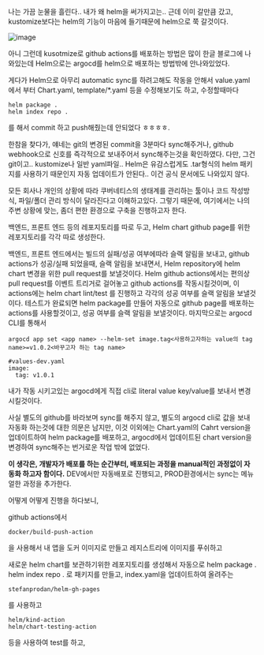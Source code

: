 나는 가끔 눈물을 흘린다..
내가 왜 helm을 써가지고는..
근데 이미 갈만큼 갔고, kustomize보다는 helm의 기능이 마음에 들기때문에 helm으로 쭉 갈것이다.

![image](https://user-images.githubusercontent.com/23617635/166405846-cb23a508-ae60-4427-a1ff-5382ee423c03.png)


아니 그런데 kusotmize로 github actions를 배포하는 방법은 많이 한글 블로그에 나와있는데
Helm으로는 argocd를 helm으로 배포하는 방법밖에 안나와있었다.

게다가 Helm으로 아무리 automatic sync를 하려고해도 작동을 안해서
value.yaml 에서 부터 Chart.yaml, template/*.yaml 등을 수정해보기도 하고,
수정할때마다 
```
helm package .
helm index repo .
```
를 해서 commit 하고 push해줬는데 안되었다 ㅎㅎㅎㅎ.

한참을 찾다가, 얘네는 git의 변경된 commit을 3분마다 sync해주거나, github webhook으로 신호를 즉각적으로 보내주어서 sync해주는것을 확인하였다.
다만, 그건 git이고.. kustomize나 일반 yaml파일..
Helm은 유감스럽게도 .tar형식의 helm 패키지를 사용하기 때문인지 자동 업데이트가 안된다..
이건 공식 문서에도 나와있지 않다.



모든 회사나 개인의 상황에 따라 쿠버네티스의 생태계를 관리하는 툴이나 코드 작성방식, 파일/폴더 관리 방식이 달라진다고 이해하고있다.
그렇기 때문에, 여기에서는 나의 주변 상황에 맞는, 좀더 편한 환경으로 구축을 진행하고자 한다.


백엔드, 프론트 엔드 등의 레포지토리를 따로 두고, Helm chart github page를 위한 레포지토리를 각각 따로 생성한다.

백엔드, 프론트 엔드에서는
빌드의 실패/성공 여부에따라 슬랙 알림을 보내고,
github actions가 성공/실패 되었을때, 슬랙 알림을 보내면서,
Helm repository에 helm chart 변경을 위한 pull request를 보낼것이다.
Helm github actions에서는 편의상 pull request를 이벤트 트리거로 걸어놓고 github actions를 작동시킬것이며,
이 actions에는 helm chart lint/test 를 진행하고 각각의 성공 여부를 슬랙 알림을 보낼것이다.
테스트가 완료되면 helm package를 만들어 자동으로 github page를 배포하는 actions를 사용할것이고, 성공 여부를 슬랙 알림을 보낼것이다.
마지막으로는 argocd CLI를 통해서 
```shell
argocd app set <app name> --helm-set image.tag<사용하고자하는 value의 tag name>=v1.0.2<바꾸고자 하는 tag name>

#values-dev.yaml
image:
  tag: v1.0.1
```
내가 작동 시키고있는 argocd에게 직접 cli로 literal value key/value를 보내서 변경시킬것이다.

사실 별도의 github를 바라보며 sync를 해주지 않고, 별도의 argocd cli로 값을 보내 자동화 하는것에 대한 의문은 남지만,
이것 이외에는 
Chart.yaml의 Cahrt version을 업데이트하여 helm package를 배포하고, argocd에서 업데이트된 chart version을 변경하여 sync해주는 번거로운 작업 밖에 없었다.

**이 생각은, 개발자가 배포를 하는 순간부터, 배포되는 과정을 manual적인 과정없이 자동화 하고자 함이다.**
DEV에서만 자동배포로 진행되고, PROD환경에서는 sync는 메뉴얼한 과정을 추가한다.





어떻게 어떻게 진행을 하다보니,

github actions에서 
```
docker/build-push-action
```
을 사용해서 내 앱을 도커 이미지로 만들고 레지스트리에 이미지를 푸쉬하고


새로운 helm chart를 보관하기위한 레포지토리를 생성해서
자동으로
helm package .
helm index repo .
로 패키지를 만들고, index.yaml을 업데이트하여 올려주는 
```
stefanprodan/helm-gh-pages
```
를 사용하고

```
helm/kind-action
helm/chart-testing-action
```
등을 사용하여 test를 하고, 
